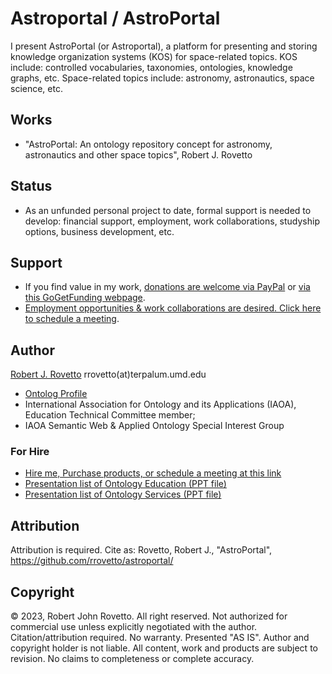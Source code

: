 # Astroportal / AstroPortal

I present AstroPortal (or Astroportal), a platform for presenting and storing knowledge organization systems (KOS) for space-related topics. KOS include: controlled vocabularies, taxonomies, ontologies, knowledge graphs, etc. Space-related topics include: astronomy, astronautics, space science, etc.

## Works
- "AstroPortal: An ontology repository concept for astronomy, astronautics and other space topics", Robert J. Rovetto

## Status  
- As an unfunded personal project to date, formal support is needed to develop: financial support, employment, work collaborations, studyship options, business development, etc.

## Support
- If you find value in my work, [donations are welcome via PayPal](https://tinyurl.com/donateViaPayPalrr) or [via this GoGetFunding webpage](https://gogetfunding.com/knowledge-organization-services-ontology-terminology-metadata-concept-analysis/). 
- [Employment opportunities & work collaborations are desired. Click here to schedule a meeting](https://tinyurl.com/hm8wu2sa). 

## Author
[Robert J. Rovetto](https://orcid.org/0000-0003-3835-7817)
rrovetto(at)terpalum.umd.edu
* [Ontolog Profile](https://ontologforum.org/index.php/RobertRovetto)
* International Association for Ontology and its Applications (IAOA), Education Technical Committee member; 
* IAOA Semantic Web & Applied Ontology Special Interest Group

### For Hire
- [Hire me, Purchase products, or schedule a meeting at this link](https://tinyurl.com/yas7trzy)
- [Presentation list of Ontology Education (PPT file)](https://www.slideshare.net/RobertRovetto/ontology-courses-education)
- [Presentation list of Ontology Services (PPT file)](https://www.slideshare.net/RobertRovetto/ontology-services-238070099)

## Attribution
Attribution is required. Cite as: Rovetto, Robert J., "AstroPortal", https://github.com/rrovetto/astroportal/

## Copyright
© 2023, Robert John Rovetto. All right reserved.
Not authorized for commercial use unless explicitly negotiated with the author. Citation/attribution required.
No warranty. Presented "AS IS". Author and copyright holder is not liable. All content, work and products are subject to revision. No claims to completeness or complete accuracy.
